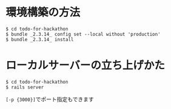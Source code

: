 # 環境構築の方法

```
$ cd todo-for-hackathon
$ bundle _2.3.14_ config set --local without 'production'
$ bundle _2.3.14_ install
```

# ローカルサーバーの立ち上げかた

```
$ cd todo-for-hackathon
$ rails server
```

`[-p {3000}]`でポート指定もできます
